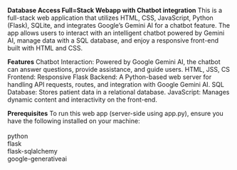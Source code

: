 **Database Access Full=Stack Webapp with Chatbot integration**
This is a full-stack web application that utilizes HTML, CSS, JavaScript, Python (Flask), SQLite, and integrates Google’s Gemini AI for a chatbot feature. The app allows users to interact with an intelligent chatbot powered by Gemini AI, manage data with a SQL database, and enjoy a responsive front-end built with HTML and CSS.

**Features**
Chatbot Interaction: Powered by Google Gemini AI, the chatbot can answer questions, provide assistance, and guide users.
HTML, JSS, CS Frontend: Responsive 
Flask Backend: A Python-based web server for handling API requests, routes, and integration with Google Gemini AI.
SQL Database: Stores patient data in a relational database.
JavaScript: Manages dynamic content and interactivity on the front-end.

**Prerequisites**
To run this web app (server-side using app.py), ensure you have the following installed on your machine:
<br/><br/>
python <br/>
flask <br/>
flask-sqlalchemy <br/>
google-generativeai <br/>
